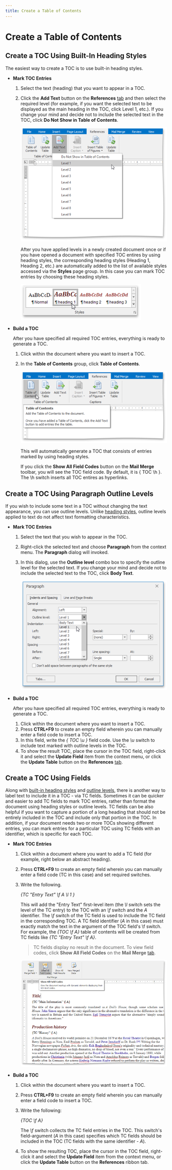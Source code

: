 ```yaml
---
title: Create a Table of Contents
---
```

# Create a Table of Contents
## <a name="headingstyles"/>Create a TOC Using Built-In Heading Styles
The easiest way to create a TOC is to use built-in heading styles.
* **Mark TOC Entries**
	1. Select the text (heading) that you want to appear in a TOC.
	2. Click the **Add Text** button on the **References** [tab](../../../../interface-elements-for-desktop/articles/rich-text-editor/text-editor-ui/ribbon-interface.md) and then select the required level (for example, if you want the selected text to be displayed as the main heading in the TOC, click Level 1, etc.). If you change your mind and decide not to include the selected text in the TOC, click **Do Not Show in Table of Contents**.
		
		![RTE_TOC_AddTextButton](../../../images/Img121389.png)
		
		After you have applied levels in a newly created document once or if you have opened a document with specified TOC entires by using heading styles, the corresponding heading styles (Heading 1, Heading 2, etc.) are automatically added to the list of available styles accessed via the **Styles** page group. In this case you can mark TOC entries by choosing these heading styles.
		
		![RTETOCHeadingStyles](../../../images/Img121390.png)
* **Build a TOC**
	
	After you have specified all required TOC entries, everything is ready to generate a TOC.
	1. Click within the document where you want to insert a TOC.
	2. In the **Table of Contents** group, click **Table of Contents**.
		
		![RTE_TOC_CreateButton](../../../images/Img121391.png)
		
		This will automatically generate a TOC that consists of entries marked by using heading styles.
		
		If you click the **Show All Field Codes** button on the **Mail Merge** toolbar, you will see the TOC field code. By default, it is { TOC \h }. The \h switch inserts all TOC entires as hyperlinks.

## <a name="outlinelevels"/>Create a TOC Using Paragraph Outline Levels
If you wish to include some text in a TOC without changing the text appearance, you can use outline levels. Unlike [heading styles](#headingstyles), outline levels applied to text do not affect text formatting characteristics.
* **Mark TOC Entries**
	1. Select the text that you wish to appear in the TOC.
	2. Right-click the selected text and choose **Paragraph** from the context menu. The **Paragraph** dialog will invoked.
	3. In this dialog, use the **Outline level** combo box to specify the outline level for the selected text. If you change your mind and decide not to include the selected text to the TOC, click **Body Text**.
		
		![RTE_TOC_ParagraphDialog](../../../images/Img121392.png)
* **Build a TOC**
	
	After you have specified all required TOC entries, everything is ready to generate a TOC.
	1. Click within the document where you want to insert a TOC.
	2. Press **CTRL+F9** to create an empty field wherein you can manually enter a field code to insert a TOC.
	3. In this field, write the _{ TOC \u }_ field code. Use the _\u_ switch to include text marked with outline levels in the TOC.
	4. To show the result TOC, place the cursor in the TOC field, right-click it and select the **Update Field** item from the context menu, or click the **Update Table** button on the **References** [tab](../../../../interface-elements-for-desktop/articles/rich-text-editor/text-editor-ui/ribbon-interface.md).

## Create a TOC Using Fields
Along with [built-in heading styles](#headingstyles) and [outline levels](#outlinelevels), there is another way to label text to include it in a TOC - via TC fields. Sometimes it can be quicker and easier to add TC fields to mark TOC entries, rather than format the document using heading styles or outline levels. TC fields can be also helpful if you want to capture a portion of a long heading that should not be entirely included in the TOC and include only that portion in the TOC. In addition, if your document needs two or more TOCs showing different entries, you can mark entries for a particular TOC using TC fields with an identifier, which is specific for each TOC.
* **Mark TOC Entries**
	1. Click within a document where you want to add a TC field (for example, right below an abstract heading).
	2. Press **CTRL+F9** to create an empty field wherein you can manually enter a field code (TC in this case) and set required switches.
	3. Write the following.
		
		_{TC "Entry Text" \f A \l 1 }_
		
		This will add the "Entry Text" first-level item (the _\l_ switch sets the level of the TC entry) to the TOC with an _\f_ switch and the _A_ identifier. The _\f_ switch of the TC field is used to include the TC field in the corresponding TOC. A TC field identifier (_A_ in this case) must exactly match the text in the argument of the TOC field's \f switch. For example, the _{TOC \f A}_ table of contents will be created from TC fields like _{TC "Entry Text" \f A}_.
		
		> TC fields display no result in the document. To view field codes, click **Show All Field Codes** on the **Mail Merge** [tab](../../../../interface-elements-for-desktop/articles/rich-text-editor/text-editor-ui/ribbon-interface.md).
		
		![RTE_TOC_ShowAllFieldCodes](../../../images/Img121393.png)
* **Build a TOC**
	1. Click within the document where you want to insert a TOC.
	2. Press **CTRL+F9** to create an empty field wherein you can manually enter a field code to insert a TOC.
	3. Write the following:
		
		_{TOC \f A}_
		
		The _\f_ switch collects the TC field entries in the TOC. This switch's field-argument (_A_ in this case) specifies which TC fields should be included in the TOC (TC fields with the same identifier - _A_).
	4. To show the resulting TOC, place the cursor in the TOC field, right-click it and select the **Update Field** item from the context menu, or click the **Update Table** button on the **References** ribbon tab.